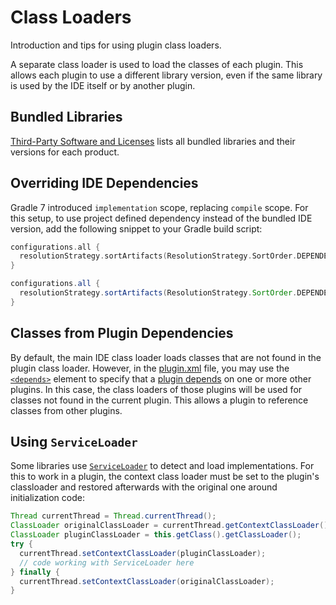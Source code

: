 <!-- Copyright 2000-2025 JetBrains s.r.o. and contributors. Use of this source code is governed by the Apache 2.0 license. -->

# Class Loaders

<link-summary>Introduction and tips for using plugin class loaders.</link-summary>

A separate class loader is used to load the classes of each plugin.
This allows each plugin to use a different library version, even if the same library is used by the IDE itself or by another plugin.

## Bundled Libraries

[Third-Party Software and Licenses](https://www.jetbrains.com/legal/third-party-software/) lists all bundled libraries and their versions for each product.

## Overriding IDE Dependencies

Gradle 7 introduced `implementation` scope, replacing `compile` scope.
For this setup, to use project defined dependency instead of the bundled IDE version, add the following snippet to your Gradle build script:

<tabs>
<tab title="Kotlin">

```kotlin
configurations.all {
  resolutionStrategy.sortArtifacts(ResolutionStrategy.SortOrder.DEPENDENCY_FIRST)
}
```

</tab>
<tab title="Groovy">

```groovy
configurations.all {
  resolutionStrategy.sortArtifacts(ResolutionStrategy.SortOrder.DEPENDENCY_FIRST)
}
```

</tab>
</tabs>

## Classes from Plugin Dependencies

By default, the main IDE class loader loads classes that are not found in the plugin class loader.
However, in the <path>[plugin.xml](plugin_configuration_file.md)</path> file, you may use the [`<depends>`](plugin_configuration_file.md#idea-plugin__depends) element to specify that a [plugin depends](plugin_dependencies.md) on one or more other plugins.
In this case, the class loaders of those plugins will be used for classes not found in the current plugin.
This allows a plugin to reference classes from other plugins.

## Using `ServiceLoader`

Some libraries use [`ServiceLoader`](https://docs.oracle.com/en/java/javase/24/docs/api/java.base/java/util/ServiceLoader.html) to detect and load implementations.
For this to work in a plugin, the context class loader must be set to the plugin's classloader and restored afterwards with the original one around initialization code:

```java
Thread currentThread = Thread.currentThread();
ClassLoader originalClassLoader = currentThread.getContextClassLoader();
ClassLoader pluginClassLoader = this.getClass().getClassLoader();
try {
  currentThread.setContextClassLoader(pluginClassLoader);
  // code working with ServiceLoader here
} finally {
  currentThread.setContextClassLoader(originalClassLoader);
}
```
